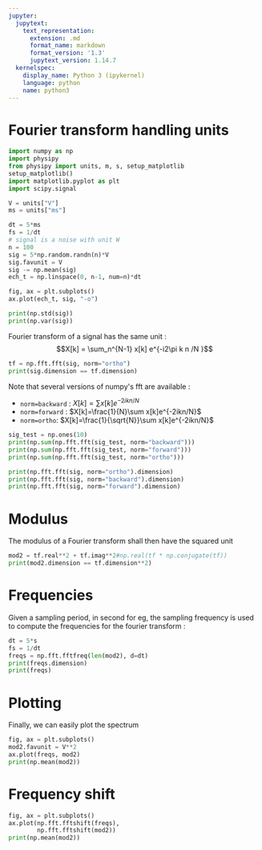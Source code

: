```yaml
---
jupyter:
  jupytext:
    text_representation:
      extension: .md
      format_name: markdown
      format_version: '1.3'
      jupytext_version: 1.14.7
  kernelspec:
    display_name: Python 3 (ipykernel)
    language: python
    name: python3
---
```


# Fourier transform handling units

```python
import numpy as np
import physipy
from physipy import units, m, s, setup_matplotlib
setup_matplotlib()
import matplotlib.pyplot as plt
import scipy.signal
```

```python
V = units["V"]
ms = units["ms"]
```

```python
dt = 5*ms
fs = 1/dt
# signal is a noise with unit W
n = 100
sig = 5*np.random.randn(n)*V
sig.favunit = V
sig -= np.mean(sig)
ech_t = np.linspace(0, n-1, num=n)*dt

fig, ax = plt.subplots()
ax.plot(ech_t, sig, "-o")
```

```python
print(np.std(sig))
print(np.var(sig))
```

Fourier transform of a signal has the same unit : 
$$X[k] = \sum_n^{N-1} x[k] e^{-i2\pi k n /N }$$

```python
tf = np.fft.fft(sig, norm="ortho")
print(sig.dimension == tf.dimension)
```

Note that several versions of numpy's fft are available : 
 - `norm=backward` : $X[k]=\sum x[k]e^{-2ikn/N}$
 - `norm=forward` : $X[k]=\frac{1}{N}\sum x[k]e^{-2ikn/N}$
 - `norm=ortho`: $X[k]=\frac{1}{\sqrt{N}}\sum x[k]e^{-2ikn/N}$

```python
sig_test = np.ones(10)
print(np.sum(np.fft.fft(sig_test, norm="backward")))
print(np.sum(np.fft.fft(sig_test, norm="forward")))
print(np.sum(np.fft.fft(sig_test, norm="ortho")))

print(np.fft.fft(sig, norm="ortho").dimension)
print(np.fft.fft(sig, norm="backward").dimension)
print(np.fft.fft(sig, norm="forward").dimension)
```

# Modulus
The modulus of a Fourier transform shall then have the squared unit

```python
mod2 = tf.real**2 + tf.imag**2#np.real(tf * np.conjugate(tf))
print(mod2.dimension == tf.dimension**2)
```

# Frequencies


Given a sampling period, in second for eg, the sampling frequency is used to compute the frequencies for the fourier transform : 

```python
dt = 5*s
fs = 1/dt
freqs = np.fft.fftfreq(len(mod2), d=dt)
print(freqs.dimension)
print(freqs)
```

# Plotting
Finally, we can easily plot the spectrum 

```python
fig, ax = plt.subplots()
mod2.favunit = V**2
ax.plot(freqs, mod2)
print(np.mean(mod2))
```

# Frequency shift 

```python
fig, ax = plt.subplots()
ax.plot(np.fft.fftshift(freqs),
        np.fft.fftshift(mod2))
print(np.mean(mod2))
```
